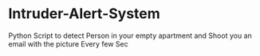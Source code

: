 # Intruder-Alert-System
Python Script to detect Person in your empty apartment and Shoot you an email with the picture Every few Sec
